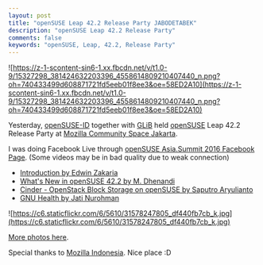 ```yaml
---
layout: post
title: "openSUSE Leap 42.2 Release Party JABODETABEK"
description: "openSUSE Leap 42.2 Release Party"
comments: false
keywords: "openSUSE, Leap, 42.2, Release Party"
---
```


![https://z-1-scontent-sin6-1.xx.fbcdn.net/v/t1.0-9/15327298_381424632203396_4558614809210407440_n.png?oh=740433499d608871721fd5eeb01f8ee3&oe=58ED2A10](https://z-1-scontent-sin6-1.xx.fbcdn.net/v/t1.0-9/15327298_381424632203396_4558614809210407440_n.png?oh=740433499d608871721fd5eeb01f8ee3&oe=58ED2A10)

Yesterday, [openSUSE-ID](https://opensuse.id/) together with [GLiB](http://glibogor.or.id/) held [openSUSE](http://opensuse.org/) Leap 42.2 Release Party at [Mozilla Community Space Jakarta](http://www.mozilla.or.id/space.html).

I was doing Facebook Live through [openSUSE Asia.Summit 2016 Facebook Page](https://www.facebook.com/opensuseasiasummit2016/). (Some videos may be in bad quality due to weak connection)

* [Introduction by Edwin Zakaria]( https://www.facebook.com/opensuseasiasummit2016/videos/384835048529021/)
* [What's New in openSUSE 42.2 by M. Dhenandi]( https://www.facebook.com/opensuseasiasummit2016/videos/384844541861405/)
* [Cinder - OpenStack Block Storage on openSUSE by Saputro Aryulianto]( https://www.facebook.com/opensuseasiasummit2016/videos/384859821859877/)
* [GNU Health by Jati Nurohman]( https://www.facebook.com/opensuseasiasummit2016/videos/384870588525467/)

![https://c6.staticflickr.com/6/5610/31578247805_df440fb7cb_k.jpg](https://c6.staticflickr.com/6/5610/31578247805_df440fb7cb_k.jpg)

[More photos here](https://www.flickr.com/photos/140648184@N07/sets/72157676349892230).

Special thanks to [Mozilla Indonesia](http://www.mozilla.or.id/). Nice place :D
